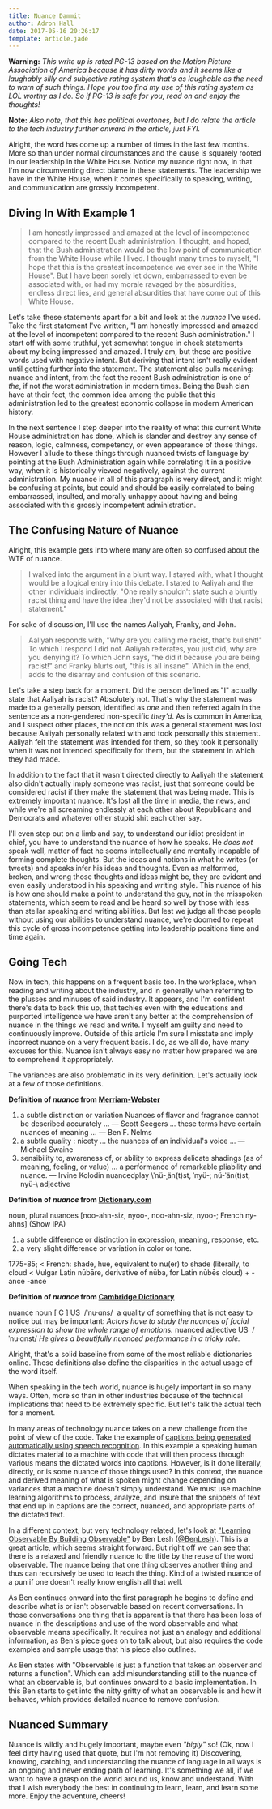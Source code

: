 ```yaml
---
title: Nuance Dammit
author: Adron Hall
date: 2017-05-16 20:26:17
template: article.jade
---
```

**Warning:** *This write up is rated PG-13 based on the Motion Picture Association of America because it has dirty words and it seems like a laughably silly and subjective rating system that's as laughable as the need to warn of such things. Hope you too find my use of this rating system as LOL worthy as I do. So if PG-13 is safe for you, read on and enjoy the thoughts!*

**Note:** *Also note, that this has political overtones, but I do relate the article to the tech industry further onward in the article, just FYI.*

Alright, the word has come up a number of times in the last few months. More so than under normal circumstances and the cause is squarely rooted in our leadership in the White House. Notice my nuance right now, in that I'm now circumventing direct blame in these statements. The leadership we have in the White House, when it comes specifically to speaking, writing, and communication are grossly incompetent.

<span class="more"></span>

## Diving In With Example 1

> I am honestly impressed and amazed at the level of incompetence compared to the recent Bush administration. I thought, and hoped, that the Bush administration would be the low point of communication from the White House while I lived. I thought many times to myself, "I hope that this is the greatest incompetence we ever see in the White House". But I have been sorely let down, embarrassed to even be associated with, or had my morale ravaged by the absurdities, endless direct lies, and general absurdities that have come out of this White House.

Let's take these statements apart for a bit and look at the *nuance* I've used. Take the first statement I've written, "I am honestly impressed and amazed at the level of incompetent compared to the recent Bush administration." I start off with some truthful, yet somewhat tongue in cheek statements about my being impressed and amazed. I truly am, but these are positive words used with negative intent. But deriving that intent isn't really evident until getting further into the statement. The statement also pulls meaning: nuance and intent, from the fact the recent Bush administration is one of *the*, if not *the* worst administration in modern times. Being the Bush clan have at their feet, the common idea among the public that this administration led to the greatest economic collapse in modern American history.

In the next sentence I step deeper into the reality of what this current White House administration has done, which is slander and destroy any sense of reason, logic, calmness, competency, or even appearance of those things. However I allude to these things through nuanced twists of language by pointing at the Bush Administration again while correlating it in a positive way, when it is historically viewed negatively, against the current administration. My nuance in all of this paragraph is very direct, and it might be confusing at points, but could and should be easily correlated to being embarrassed, insulted, and morally unhappy about having and being associated with this grossly incompetent administration.

## The Confusing Nature of Nuance

Alright, this example gets into where many are often so confused about the WTF of nuance.

> I walked into the argument in a blunt way. I stayed with, what I thought would be a logical entry into this debate. I stated to Aaliyah and the other individuals indirectly, "One really shouldn't state such a bluntly racist thing and have the idea they'd not be associated with that racist statement."

For sake of discussion, I'll use the names Aaliyah, Franky, and John.

> Aaliyah responds with, "Why are you calling me racist, that's bullshit!" To which I respond I did not. Aaliyah reiterates, you just did, why are you denying it? To which John says, "he did it because you are being racist!" and Franky blurts out, "this is all insane". Which in the end, adds to the disarray and confusion of this scenario.

Let's take a step back for a moment. Did the person defined as "I" actually state that Aaliyah is racist? Absolutely not. That's why the statement was made to a generally person, identified as *one* and then referred again in the sentence as a non-gendered non-specific *they'd*. As is common in America, and I suspect other places, the notion this was a general statement was lost because Aaliyah personally related with and took personally this statement. Aaliyah felt the statement was intended for them, so they took it personally when it was not intended specifically for them, but the statement in which they had made.

In addition to the fact that it wasn't directed directly to Aaliyah the statement also didn't actually imply someone was racist, just that someone could be considered racist if they make the statement that was being made. This is extremely important nuance. It's lost all the time in media, the news, and while we're all screaming endlessly at each other about Republicans and Democrats and whatever other stupid shit each other say.

I'll even step out on a limb and say, to understand our idiot president in chief, you have to understand the nuance of how he speaks. He *does not* speak well, matter of fact he seems intellectually and mentally incapable of forming complete thoughts. But the ideas and notions in what he writes (or tweets) and speaks infer his ideas and thoughts. Even as malformed, broken, and wrong those thoughts and ideas might be, they are evident and even easily understood in his speaking and writing style. This nuance of his is how one should make a point to understand the guy, not in the misspoken statements, which seem to read and be heard so well by those with less than stellar speaking and writing abilities. But lest we judge all those people without using our abilities to understand nuance, we're doomed to repeat this cycle of gross incompetence getting into leadership positions time and time again.

## Going Tech

Now in tech, this happens on a frequent basis too. In the workplace, when reading and writing about the industry, and in generally when referring to the plusses and minuses of said industry. It appears, and I'm confident there's data to back this up, that techies even with the educations and purported intelligence we have aren't any better at the comprehension of nuance in the things we read and write. I myself am guilty and need to continuously improve. Outside of this article I'm sure I misstate and imply incorrect nuance on a very frequent basis. I do, as we all do, have many excuses for this. Nuance isn't always easy no matter how prepared we are to comprehend it appropriately.

The variances are also problematic in its very definition. Let's actually look at a few of those definitions.

**Definition of *nuance* from [Merriam-Webster](https://www.merriam-webster.com/dictionary/nuance)**

1.  a subtle distinction or variation
Nuances of flavor and fragrance cannot be described accurately … — Scott Seegers
… these terms have certain nuances of meaning … — Ben F. Nelms
2.  a subtle quality :  nicety
… the nuances of an individual's voice … — Michael Swaine
3.  sensibility to, awareness of, or ability to express delicate shadings (as of meaning, feeling, or value)
… a performance of remarkable pliability and nuance. — Irvine Kolodin
nuancedplay \ˈnü-ˌän(t)st, ˈnyü-; nü-ˈän(t)st, nyü-\ adjective

**Definition of *nuance* from [Dictionary.com](http://www.dictionary.com/browse/nuance)**

noun, plural nuances  [noo-ahn-siz, nyoo-, noo-ahn-siz, nyoo-; French ny-ahns] (Show IPA)
1. a subtle difference or distinction in expression, meaning, response, etc.
2. a very slight difference or variation in color or tone.

1775-85; < French: shade, hue, equivalent to nu(er) to shade (literally, to cloud < Vulgar Latin nūbāre, derivative of nūba, for Latin nūbēs cloud) + -ance -ance

**Definition of *nuance* from [Cambridge Dictionary](http://dictionary.cambridge.org/us/dictionary/english/nuance)**

nuance
noun [ C ] US ​ /ˈnu·ɑns/
​
a quality of something that is not easy to notice but may be important:
*Actors have to study the nuances of facial expression to show the whole range of emotions.*
nuanced
adjective US ​ /ˈnu·ɑnst/
*He gives a beautifully nuanced performance in a tricky role.*

Alright, that's a solid baseline from some of the most reliable dictionaries online. These definitions also define the disparities in the actual usage of the word itself.

When speaking in the tech world, nuance is hugely important in so many ways. Often, more so than in other industries because of the technical implications that need to be extremely specific. But let's talk the actual tech for a moment.

In many areas of technology nuance takes on a new challenge from the point of view of the code. Take the example of [captions being generated automatically using speech recognition](http://accessibletech.org/access_articles/multimedia/captionsGeneratedAuto.php). In this example a speaking human dictates material to a machine with code that will then process through various means the dictated words into captions. However, is it done literally, directly, or is some nuance of those things used? In this context, the nuance and derived meaning of what is spoken might change depending on variances that a machine doesn't simply understand. We must use machine learning algorithms to process, analyze, and insure that the snippets of text that end up in captions are the correct, nuanced, and appropriate parts of the dictated text.

In a different context, but very technology related, let's look at ["Learning Observable By Building Observable"](https://medium.com/@benlesh/learning-observable-by-building-observable-d5da57405d87) by Ben Lesh ([@BenLesh](https://twitter.com/BenLesh)). This is a great article, which seems straight forward. But right off we can see that there is a relaxed and friendly nuance to the title by the reuse of the word observable. The nuance being that one thing observes another thing and thus can recursively be used to teach the thing. Kind of a twisted nuance of a pun if one doesn't really know english all that well.

As Ben continues onward into the first paragraph he begins to define and describe what is or isn't observable based on recent conversations. In those conversations one thing that is apparent is that there has been loss of nuance in the descriptions and use of the word observable and what observable means specifically. It requires not just an analogy and additional information, as Ben's piece goes on to talk about, but also requires the code examples and sample usage that his piece also outlines.

As Ben states with "Observable is just a function that takes an observer and returns a function". Which can add misunderstanding still to the nuance of what an observable is, but continues onward to a basic implementation. In this Ben starts to get into the nitty gritty of what an observable is and how it behaves, which provides detailed nuance to remove confusion.

## Nuanced Summary

Nuance is wildly and hugely important, maybe even *"bigly"* so! (Ok, now I feel dirty having used that quote, but I'm not removing it) Discovering, knowing, catching, and understanding the nuance of language in all ways is an ongoing and never ending path of learning. It's something we all, if we want to have a grasp on the world around us, know and understand. With that I wish everybody the best in continuing to learn, learn, and learn some more. Enjoy the adventure, cheers!
